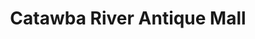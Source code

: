 ---
title: "Catawba River Antique Mall"
url: /belmont/catawba-river-antique-mall/
shop: Antiquitäten
---